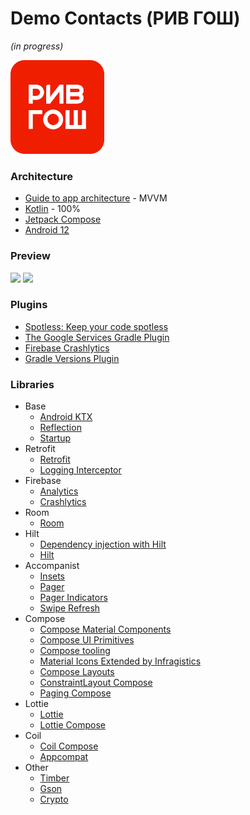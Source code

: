 Demo Contacts (РИВ ГОШ)
===================
_(in progress)_

![picture](data/preview.png)

### Architecture

* [Guide to app architecture](https://developer.android.com/jetpack/guide) - MVVM
* [Kotlin](https://kotlinlang.org/) - 100%
* [Jetpack Compose](https://developer.android.com/jetpack/compose)
* [Android 12](https://developer.android.com/about/versions/12?authuser=1)

### Preview
<p>
<img src="data/vokoscreen-2021-08-20_16-31-54.gif" width="40%"/>
<img src="data/vokoscreen-2021-08-20_16-33-09.gif" width="40%"/>
</p>

### Plugins
* [Spotless: Keep your code spotless](https://github.com/diffplug/spotless)
* [The Google Services Gradle Plugin](https://developers.google.com/android/guides/google-services-plugin)
* [Firebase Crashlytics](https://firebase.google.com/products/crashlytics)
* [Gradle Versions Plugin](https://github.com/ben-manes/gradle-versions-plugin)

### Libraries

* Base
    * [Android KTX](https://developer.android.com/kotlin/ktx)
    * [Reflection](https://kotlinlang.org/docs/reflection.html)
    * [Startup](https://developer.android.com/jetpack/androidx/releases/startup)
* Retrofit
    * [Retrofit](https://square.github.io/retrofit/)
    * [Logging Interceptor](https://github.com/square/okhttp/tree/master/okhttp-logging-interceptor)
* Firebase
    * [Analytics](https://firebase.google.com/docs/analytics)
    * [Сrashlytics](https://firebase.google.com/docs/crashlytics)
* Room
    * [Room](https://developer.android.com/training/data-storage/room)
* Hilt
    * [Dependency injection with Hilt](https://developer.android.com/training/dependency-injection/hilt-android)
    * [Hilt](https://dagger.dev/hilt/#:~:text=Hilt%20provides%20a%20standard%20way,and%20code%20sharing%20between%20apps.)
* Accompanist
    * [Insets](https://google.github.io/accompanist/insets/)
    * [Pager](https://google.github.io/accompanist/pager/)
    * [Pager Indicators](https://google.github.io/accompanist/pager/#indicators)
    * [Swipe Refresh](https://google.github.io/accompanist/swiperefresh/)
* Compose
    * [Compose Material Components](https://mvnrepository.com/artifact/androidx.compose.material/material)
    * [Compose UI Primitives](https://developer.android.com/jetpack/androidx/releases/compose-ui)
    * [Compose tooling](https://developer.android.com/jetpack/compose/tooling)
    * [Material Icons Extended by Infragistics](https://github.com/IgniteUI/material-icons-extended)
    * [Compose Layouts](https://mvnrepository.com/artifact/androidx.compose.foundation/foundation-layout)
    * [ConstraintLayout Compose](https://developer.android.com/jetpack/androidx/releases/constraintlayout)
    * [Paging Compose](https://developer.android.com/jetpack/androidx/releases/paging)
* Lottie
    * [Lottie](https://airbnb.design/lottie/)
    * [Lottie Compose](https://github.com/airbnb/lottie/blob/master/android-compose.md)
* Coil
    * [Coil Compose](https://coil-kt.github.io/coil/compose/)
    * [Appcompat](https://developer.android.com/jetpack/androidx/releases/appcompat)
* Other
    * [Timber](https://github.com/JakeWharton/timber)
    * [Gson](https://github.com/google/gson)
    * [Crypto](https://developer.android.com/jetpack/androidx/releases/security)